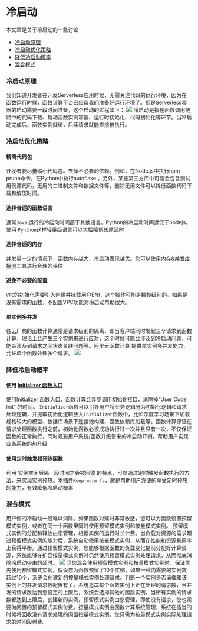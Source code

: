 # 冷启动
本文章是关于冷启动的一些讨论
- [冷启动原理](#冷启动原理)
- [冷启动优化策略](#冷启动优化策略)
- [降低冷启动概率](#降低冷启动概率)
- [混合模式](#混合模式)


### 冷启动原理
我们知道开发者在开发Serverless应用时候，无需关注代码的运行环境，因为在函数运行时候，函数计算平台已经帮我们准备好运行环境了。但是Serverless容器的启动需要一段时间准备，这个启动的过程如下：
![](https://img.alicdn.com/imgextra/i1/O1CN01VvNk0823LVrqdMUdQ_!!6000000007239-2-tps-2236-218.png)
冷启动是指在函数调用链路中的代码下载、启动函数实例容器、运行时初始化、代码初始化等环节。当冷启动完成后，函数实例就绪，后续请求就能直接被执行。

### 冷启动优化策略
#### 精简代码包
开发者要尽量缩小代码包。去掉不必要的依赖。例如，在Node.js中执行npm prune命令，在Python中执行autoflake 。另外，某些第三方库中可能会包含测试用例源代码，无用的二进制文件和数据文件等，删除无用文件可以降低函数代码下载和解压时间。

#### 选择合适的函数语言
通常`Java` 运行的冷启动时间高于其他语言，Python的冷启动时间远低于nodejs。使用 `Pyhthon`这样轻量级语言可以大幅降低长尾延时

#### 选择合适的内存
并发量一定的情况下，函数内存越大，冷启动表现越优。您可以使用[内存&并发度探测](https://www.serverless-devs.com/fc/command/eval)工具进行合理的评估

#### 避免不必要的配置
`VPC`的初始化需要引入创建并挂载用户ENI，这个操作可能是数秒级别的。如果是没有需求的函数，不配置VPC功能对冷启动帮助很大。

#### 单实例多并发
各云厂商的函数计算通常是请求级别的隔离，即当客户端同时发起三个请求到函数计算，理论上会产生三个实例来进行应对，这个时候可能会涉及到冷启动问题，可能会涉及到请求之间状态关联问题等。阿里云函数计算 提供单实例多并发能力，允许单个函数处理多个请求。
![](https://img.alicdn.com/imgextra/i2/O1CN011aRRIo27FnO9rayNi_!!6000000007768-2-tps-1198-634.png)


### 降低冷启动概率
#### 使用 [Initializer 函数入口](https://help.aliyun.com/document_detail/94670.html)

使用[Initializer 函数入口](https://help.aliyun.com/document_detail/94670.html)，函数计算会异步调用初始化接口，消除掉“User Code Init” 的时间。
`Initializer`函数可以引导用户将业务逻辑分为初始化逻辑和请求处理逻辑，并提取初始化逻辑放入`Initializer`函数中，比如深度学习场景下加载规格较大的模型、数据库场景下连接池构建、函数依赖库加载等。函数计算保证在请求处理函数执行之前，初始化函数必须成功执行过一次并且只有一次，不仅保证函数的正常执行，同时规避用户系统/函数升级带来的冷启动开销，帮助用户实现业务系统的热升级

#### 使用定时触发器预热函数
利用 实例空闲后隔一段时间才会被回收 的特点，可以通过定时触发函数执行的方法，来实现实例预热。本插件`Keep-warm-fc`，就是帮助用户方便的享受定时预热的能力，有效降低冷启动概率

### 混合模式
用户侧的冷启动一般难以消除。如果函数对延时非常敏感，您可以为函数设置预留模式实例，或者在同一个函数里同时使用预留模式实例和按量模式实例。
预留模式实例的分配和释放由您管理，根据实例的运行时长计费。当负载对资源的需求超过预留模式实例的能力后，系统自动使用按量模式实例，从而在性能和资源利用率上获得平衡。通过预留模式实例，您能够根据函数的负载变化提前分配好计算资源，系统能够在扩容按量模式实例时仍然使用预留模式实例处理请求，从而彻底消除冷启动带来的延时。
![](https://help-static-aliyun-doc.aliyuncs.com/assets/img/zh-CN/4965930061/p99002.png)
当您混合使用预留模式实例和按量模式实例时，保证优先使用预留模式实例。假设您为函数预留了10个实例，如果一秒内需要的实例数超过10个，系统会创建新的按量模式实例处理请求。判断一个实例是否满载和该实例上的并发请求数配置有关。系统追踪每个函数实例上正在处理的请求数，当并发的请求数达到您设定的上限后，系统会选择其他的函数实例。当所有实例的请求数都达到上限后，创建新的实例。预留模式实例由您管理，即使没有请求，您也需要为闲置的预留模式实例付费。按量模式实例由函数计算系统管理，系统在适当的时候将回收没有请求处理的闲置按量模式实例。您只需为按量模式实例实际处理请求的时间段付费。

